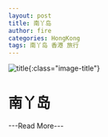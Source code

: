 ```yaml
---
layout: post
title: 南丫岛
author: fire
categories: HongKong 
tags: 南丫岛 香港 旅行
---
```


![title](http://image.sideproject.cn/title/title_102.jpg){:class="image-title"}

南丫岛
===



---Read More---
